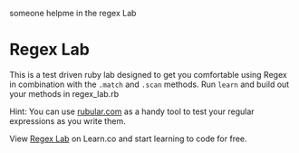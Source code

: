 someone helpme in the regex Lab
# Regex Lab

This is a test driven ruby lab designed to get you comfortable using Regex in combination with the `.match` and `.scan` methods. Run `learn` and build out your methods in regex_lab.rb

Hint: You can use <a href='https://rubular.com' title='Rubular'>rubular.com</a> as a handy tool to test your regular expressions as you write them.

<p data-visibility='hidden'>View <a href='https://learn.co/lessons/regex-lab' title='Regex Lab'>Regex Lab</a> on Learn.co and start learning to code for free.</p>
